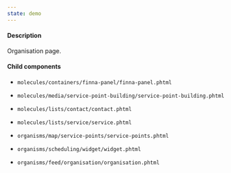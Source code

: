```yaml
---
state: demo
---
```


#### Description

Organisation page.

#### Child components

- `molecules/containers/finna-panel/finna-panel.phtml`
- `molecules/media/service-point-building/service-point-building.phtml`
- `molecules/lists/contact/contact.phtml`
- `molecules/lists/service/service.phtml`

- `organisms/map/service-points/service-points.phtml`
- `organisms/scheduling/widget/widget.phtml`
- `organisms/feed/organisation/organisation.phtml`
